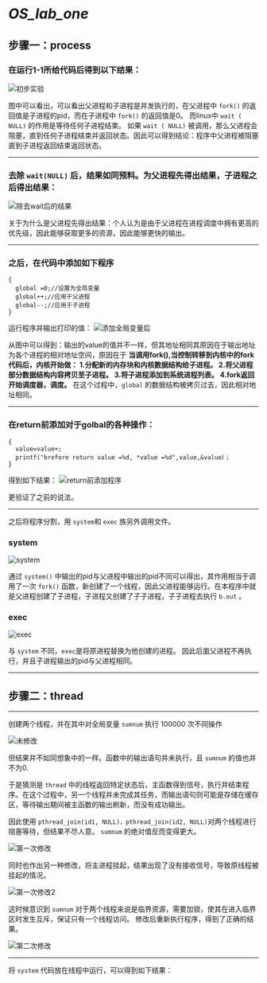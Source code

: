 # _OS_lab_one_
## 步骤一：process
### 在运行1-1所给代码后得到以下结果：

![初步实验](https://github.com/histok/For-operation-System-assignment/blob/main/first%20opera/test1/pic/1.jpg)

图中可以看出，可以看出父进程和子进程是并发执行的，在父进程中 `fork()` 的返回值是子进程的pid，而在子进程中 `fork()` 的返回值是0。 
而linux中 `wait ( NULL)` 的作用是等待任何子进程结束。 如果 `wait ( NULL)` 被调用，那么父进程会阻塞，直到任何子进程结束并返回状态。因此可以得到结论：程序中父进程被阻塞直到子进程返回结束返回状态。

---

### 去除 `wait(NULL)` 后，结果如同预料。为父进程先得出结果，子进程之后得出结果：

![除去wait后的结果](https://github.com/histok/For-operation-System-assignment/blob/main/first%20opera/test1/pic/2.jpg)

关于为什么是父进程先得出结果：个人认为是由于父进程在进程调度中拥有更高的优先级，因此能够获取更多的资源，因此能够更快的输出。

---

### 之后，在代码中添加如下程序
```
{
  global =0;//设置为全局变量
  global++;//应用于父进程
  global--;//应用于子进程
}
```

运行程序并输出打印的值：
![添加全局变量后](https://github.com/histok/For-operation-System-assignment/blob/main/first%20opera/test1/pic/3.jpg)

从图中可以得到：输出的value的值并不一样，但其地址相同其原因在于输出地址为各个进程的相对地址空间，原因在于 **当调用fork(),当控制转移到内核中的fork代码后，内核开始做： 1.分配新的内存块和内核数据结构给子进程。 2.将父进程部分数据结构内容拷贝至子进程。 3.将子进程添加到系统进程列表。 4.fork返回开始调度器，调度。** 在这个过程中，`global` 的数据结构被拷贝过去，因此相对地址相同。

---

### 在return前添加对于golbal的各种操作：
```
{
  value=value+;
  printf("brefore return value =%d, *value =%d",value,&value）；
}
```

得到如下结果：
 ![return前添加程序](https://github.com/histok/For-operation-System-assignment/blob/main/first%20opera/test1/pic/4.jpg)

 更验证了之前的说法。

---

之后将程序分割，用 `system`和 `exec` 族另外调用文件。 

### system

![system](https://github.com/histok/For-operation-System-assignment/blob/main/first%20opera/test1/pic/7.jpg)

通过 `system()` 中输出的pid与父进程中输出的pid不同可以得出，其作用相当于调用了一次 `fork()` 函数，新创建了一个线程，因此父进程能够运行。在本程序中就是父进程创建了子进程，子进程又创建了子子进程，子子进程去执行 `b.out` 。


### exec

![exec](https://github.com/histok/For-operation-System-assignment/blob/main/first%20opera/test1/pic/8.jpg)

与 `system` 不同，`exec`是将原进程替换为他创建的进程。 因此后面父进程不再执行，并且子进程输出的pid与父进程相同。

---

## 步骤二：thread

---

创建两个线程，并在其中对全局变量 `sumnum` 执行 100000 次不同操作

![未修改](https://github.com/histok/For-operation-System-assignment/blob/main/first%20opera/test2/pic/3.jpg)

但结果并不如同想象中的一样。函数中的输出语句并未执行，且 `sumnum` 的值也并不为0.

于是猜测是 `thread` 中的线程返回特定状态后，主函数得到信号，执行并结束程序。在这个过程中，另一个线程并未完成其任务，而输出语句则可能是存储在缓存区，等待输出期间被主函数的输出刷新，而没有成功输出。

因此使用 `pthread_join(id1, NULL)，pthread_join(id2, NULL)`对两个线程进行阻塞等待，但结果不尽人意。
 `sumnum` 的绝对值反而变得更大。

![第一次修改](https://github.com/histok/For-operation-System-assignment/blob/main/first%20opera/test2/pic/5.jpg)

同时也作出另一种修改，将主进程挂起，结果出现了没有接收信号，导致原线程被挂起的情况。

![第一次修改2](https://github.com/histok/For-operation-System-assignment/blob/main/first%20opera/test2/pic/4.jpg)

这时候意识到 `sumnum` 对于两个线程来说是临界资源，需要加锁，使其在进入临界区时发生互斥，保证只有一个线程访问。
修改后重新执行程序，得到了正确的结果。

![第二次修改](https://github.com/histok/For-operation-System-assignment/blob/main/first%20opera/test2/pic/7.jpg)

---

将 `system` 代码放在线程中运行，可以得到如下结果：

